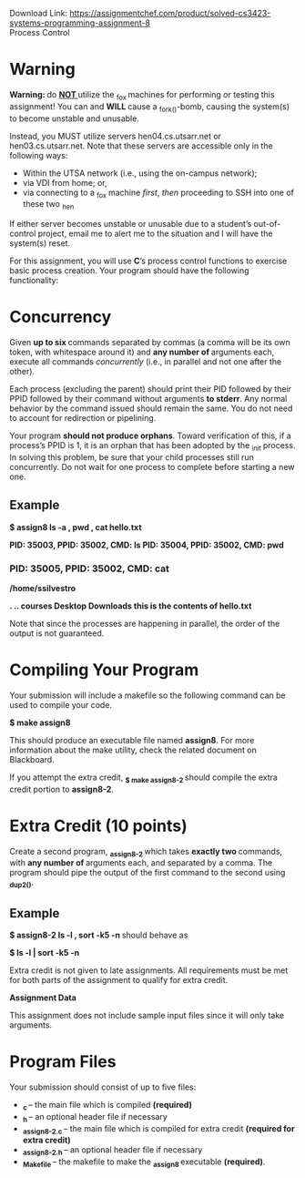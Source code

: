 Download Link: https://assignmentchef.com/product/solved-cs3423-systems-programming-assignment-8
<br>
Process Control




<h1>Warning</h1>

<strong>Warning: </strong>do <strong><u>NOT </u></strong>utilize the <sub>fox </sub>machines for performing or testing this assignment! You can and <strong>WILL </strong>cause a <sub>fork()</sub>-bomb, causing the system(s) to become unstable and unusable.

Instead, you MUST utilize servers hen04.cs.utsarr.net or hen03.cs.utsarr.net. Note that these servers are accessible only in the following ways:

<ul>

 <li>Within the UTSA network (i.e., using the on-campus network);</li>

 <li>via VDI from home; or,</li>

 <li>via connecting to a <sub>fox </sub>machine <em>first</em>, <em>then </em>proceeding to SSH into one of these two <sub>hen </sub></li>

</ul>

If either server becomes unstable or unusable due to a student’s out-of-control project, email me to alert me to the situation and I will have the system(s) reset.

For this assignment, you will use <strong>C</strong>’s process control functions to exercise basic process creation. Your program should have the following functionality:

<h1>Concurrency</h1>

Given <strong>up to six </strong>commands separated by commas (a comma will be its own token, with whitespace around it) and <strong>any number of </strong>arguments each, execute all commands <em>concurrently </em>(i.e., in parallel and not one after the other).

Each process (excluding the parent) should print their PID followed by their PPID followed by their command without arguments <strong>to stderr</strong>. Any normal behavior by the command issued should remain the same. You do not need to account for redirection or pipelining.

Your program <strong>should not produce orphans</strong>. Toward verification of this, if a process’s PPID is 1, it is an orphan that has been adopted by the <sub>init </sub>process. In solving this problem, be sure that your child processes still run concurrently. Do not wait for one process to complete before starting a new one.

<h2>Example</h2>

<strong>$ assign8 ls -a , pwd , cat hello.txt</strong>

<strong>PID: 35003, PPID: 35002, CMD: ls PID: 35004, PPID: 35002, CMD: pwd</strong>

<h3>PID: 35005, PPID: 35002, CMD: cat</h3>

<strong>/home/ssilvestro</strong>

<strong>. .. courses Desktop Downloads this is the contents of hello.txt</strong>

Note that since the processes are happening in parallel, the order of the output is not guaranteed.

<h1>Compiling Your Program</h1>

Your submission will include a makefile so the following command can be used to compile your code.

<strong>$ make assign8</strong>

This should produce an executable file named <strong>assign8</strong>. For more information about the make utility, check the related document on Blackboard.

If you attempt the extra credit, <strong><sub>$ make assign8-2 </sub></strong>should compile the extra credit portion to <strong>assign8-2</strong>.

<h1>Extra Credit (10 points)</h1>

Create a second program, <strong><sub>assign8-2 </sub></strong>which takes <strong>exactly two </strong>commands, with <strong>any number of </strong>arguments each, and separated by a comma. The program should pipe the output of the first command to the second using <strong><sub>dup2()</sub></strong>.

<h2>Example</h2>

<strong>$ assign8-2 ls -l , sort -k5 -n </strong>should behave as

<strong>$ ls -l | sort -k5 -n</strong>

Extra credit is not given to late assignments. All requirements must be met for both parts of the assignment to qualify for extra credit.

<strong>Assignment Data</strong>

This assignment does not include sample input files since it will only take arguments.

<h1>Program Files</h1>

Your submission should consist of up to five files:

<ul>

 <li><strong><sub>c </sub></strong>– the main file which is compiled <strong>(required)</strong></li>

 <li><strong><sub>h </sub></strong>– an optional header file if necessary</li>

 <li><strong><sub>assign8-2.c </sub></strong>– the main file which is compiled for extra credit <strong>(required for extra credit)</strong></li>

 <li><strong><sub>assign8-2.h </sub></strong>– an optional header file if necessary</li>

 <li><strong><sub>Makefile </sub></strong>– the makefile to make the <strong><sub>assign8 </sub></strong>executable <strong>(required)</strong>.</li>

</ul>


